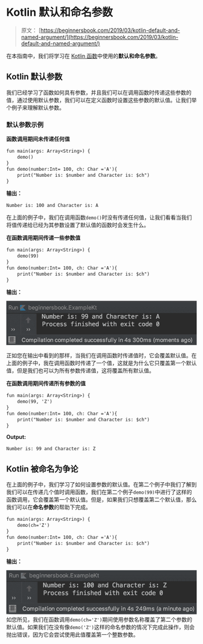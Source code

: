 # Kotlin 默认和命名参数

> 原文： [https://beginnersbook.com/2019/03/kotlin-default-and-named-argument/](https://beginnersbook.com/2019/03/kotlin-default-and-named-argument/)

在本指南中，我们将学习在 [Kotlin 函数](https://beginnersbook.com/2019/02/kotlin-function/)中使用的**默认和命名参数**。

## Kotlin 默认参数

我们已经学习了函数如何具有参数，并且我们可以在调用函数时传递这些参数的值，通过使用默认参数，我们可以在定义函数时设置这些参数的默认值。让我们举个例子来理解默认参数。

### 默认参数示例

**函数调用期间未传递任何值**

```
fun main(args: Array<String>) {
    demo()
}
fun demo(number:Int= 100, ch: Char ='A'){
    print("Number is: $number and Character is: $ch")
}
```

**输出：**

```
Number is: 100 and Character is: A
```

在上面的例子中，我们在调用函数`demo()`时没有传递任何值，让我们看看当我们将值传递给已经为其参数设置了默认值的函数时会发生什么。

**在函数调用期间传递一些参数值**

```
fun main(args: Array<String>) {
    demo(99)
}
fun demo(number:Int= 100, ch: Char ='A'){
    print("Number is: $number and Character is: $ch")
}
```

**输出：**

![Kotlin default arguments](img/3417b15c3db9af00c89a0f575dd570c6.jpg)

正如您在输出中看到的那样，当我们在调用函数时传递值时，它会覆盖默认值。在上面的例子中，我在调用函数时传递了一个值，这就是为什么它只覆盖第一个默认值，但是我们也可以为所有参数传递值，这将覆盖所有默认值。

**在函数调用期间传递所有参数的值**

```
fun main(args: Array<String>) {
    demo(99, 'Z')
}
fun demo(number:Int= 100, ch: Char ='A'){
    print("Number is: $number and Character is: $ch")
}
```

**Output:**

```
Number is: 99 and Character is: Z
```

## Kotlin 被命名为争论

在上面的例子中，我们学习了如何设置参数的默认值。在第二个例子中我们了解到我们可以在传递几个值时调用函数，我们在第二个例子`demo(99)`中进行了这样的函数调用，它会覆盖第一个默认值。但是，如果我们只想覆盖第二个默认值，那么我们可以在**命名参数**的帮助下完成。

```
fun main(args: Array<String>) {
    demo(ch='Z')
}
fun demo(number:Int= 100, ch: Char ='A'){
    print("Number is: $number and Character is: $ch")
}
```

**输出：**

![Kotlin named arguments](img/c790097fbcc593496c60a3f490986e69.jpg)
如您所见，我们在函数调用`demo(ch='Z')`期间使用参数名称覆盖了第二个参数的默认值。如果我们在没有像`demo('Z')`这样的命名参数的情况下完成此操作，则会抛出错误，因为它会尝试使用此值覆盖第一个整数参数。